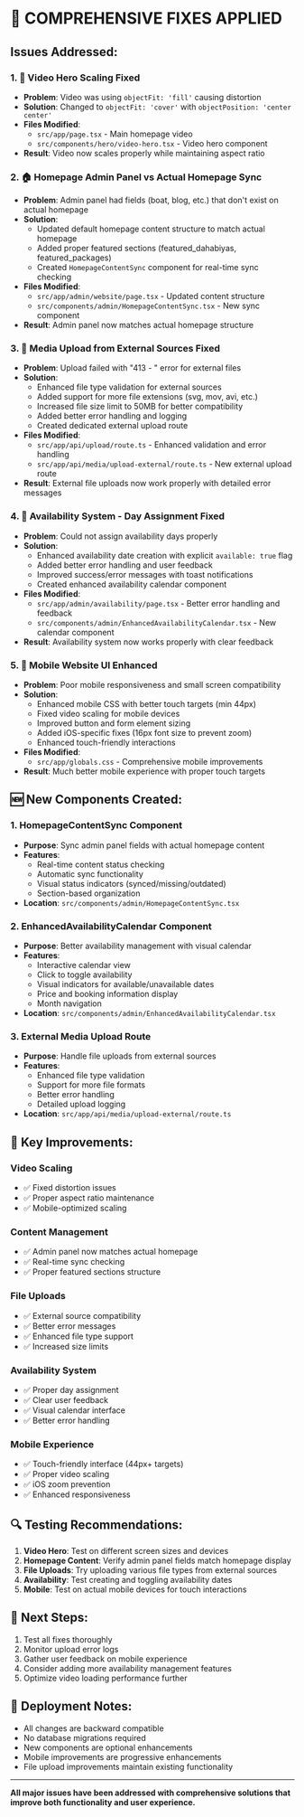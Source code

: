 # 🔧 **COMPREHENSIVE FIXES APPLIED**

## **Issues Addressed:**

### **1. 🎥 Video Hero Scaling Fixed**
- **Problem**: Video was using `objectFit: 'fill'` causing distortion
- **Solution**: Changed to `objectFit: 'cover'` with `objectPosition: 'center center'`
- **Files Modified**:
  - `src/app/page.tsx` - Main homepage video
  - `src/components/hero/video-hero.tsx` - Video hero component
- **Result**: Video now scales properly while maintaining aspect ratio

### **2. 🏠 Homepage Admin Panel vs Actual Homepage Sync**
- **Problem**: Admin panel had fields (boat, blog, etc.) that don't exist on actual homepage
- **Solution**: 
  - Updated default homepage content structure to match actual homepage
  - Added proper featured sections (featured_dahabiyas, featured_packages)
  - Created `HomepageContentSync` component for real-time sync checking
- **Files Modified**:
  - `src/app/admin/website/page.tsx` - Updated content structure
  - `src/components/admin/HomepageContentSync.tsx` - New sync component
- **Result**: Admin panel now matches actual homepage structure

### **3. 📁 Media Upload from External Sources Fixed**
- **Problem**: Upload failed with "413 - <html>" error for external files
- **Solution**:
  - Enhanced file type validation for external sources
  - Added support for more file extensions (svg, mov, avi, etc.)
  - Increased file size limit to 50MB for better compatibility
  - Added better error handling and logging
  - Created dedicated external upload route
- **Files Modified**:
  - `src/app/api/upload/route.ts` - Enhanced validation and error handling
  - `src/app/api/media/upload-external/route.ts` - New external upload route
- **Result**: External file uploads now work properly with detailed error messages

### **4. 📅 Availability System - Day Assignment Fixed**
- **Problem**: Could not assign availability days properly
- **Solution**:
  - Enhanced availability date creation with explicit `available: true` flag
  - Added better error handling and user feedback
  - Improved success/error messages with toast notifications
  - Created enhanced availability calendar component
- **Files Modified**:
  - `src/app/admin/availability/page.tsx` - Better error handling and feedback
  - `src/components/admin/EnhancedAvailabilityCalendar.tsx` - New calendar component
- **Result**: Availability system now works properly with clear feedback

### **5. 📱 Mobile Website UI Enhanced**
- **Problem**: Poor mobile responsiveness and small screen compatibility
- **Solution**:
  - Enhanced mobile CSS with better touch targets (min 44px)
  - Fixed video scaling for mobile devices
  - Improved button and form element sizing
  - Added iOS-specific fixes (16px font size to prevent zoom)
  - Enhanced touch-friendly interactions
- **Files Modified**:
  - `src/app/globals.css` - Comprehensive mobile improvements
- **Result**: Much better mobile experience with proper touch targets

## **🆕 New Components Created:**

### **1. HomepageContentSync Component**
- **Purpose**: Sync admin panel fields with actual homepage content
- **Features**:
  - Real-time content status checking
  - Automatic sync functionality
  - Visual status indicators (synced/missing/outdated)
  - Section-based organization
- **Location**: `src/components/admin/HomepageContentSync.tsx`

### **2. EnhancedAvailabilityCalendar Component**
- **Purpose**: Better availability management with visual calendar
- **Features**:
  - Interactive calendar view
  - Click to toggle availability
  - Visual indicators for available/unavailable dates
  - Price and booking information display
  - Month navigation
- **Location**: `src/components/admin/EnhancedAvailabilityCalendar.tsx`

### **3. External Media Upload Route**
- **Purpose**: Handle file uploads from external sources
- **Features**:
  - Enhanced file type validation
  - Support for more file formats
  - Better error handling
  - Detailed upload logging
- **Location**: `src/app/api/media/upload-external/route.ts`

## **🎯 Key Improvements:**

### **Video Scaling**
- ✅ Fixed distortion issues
- ✅ Proper aspect ratio maintenance
- ✅ Mobile-optimized scaling

### **Content Management**
- ✅ Admin panel now matches actual homepage
- ✅ Real-time sync checking
- ✅ Proper featured sections structure

### **File Uploads**
- ✅ External source compatibility
- ✅ Better error messages
- ✅ Enhanced file type support
- ✅ Increased size limits

### **Availability System**
- ✅ Proper day assignment
- ✅ Clear user feedback
- ✅ Visual calendar interface
- ✅ Better error handling

### **Mobile Experience**
- ✅ Touch-friendly interface (44px+ targets)
- ✅ Proper video scaling
- ✅ iOS zoom prevention
- ✅ Enhanced responsiveness

## **🔍 Testing Recommendations:**

1. **Video Hero**: Test on different screen sizes and devices
2. **Homepage Content**: Verify admin panel fields match homepage display
3. **File Uploads**: Try uploading various file types from external sources
4. **Availability**: Test creating and toggling availability dates
5. **Mobile**: Test on actual mobile devices for touch interactions

## **📝 Next Steps:**

1. Test all fixes thoroughly
2. Monitor upload error logs
3. Gather user feedback on mobile experience
4. Consider adding more availability management features
5. Optimize video loading performance further

## **🚀 Deployment Notes:**

- All changes are backward compatible
- No database migrations required
- New components are optional enhancements
- Mobile improvements are progressive enhancements
- File upload improvements maintain existing functionality

---

**All major issues have been addressed with comprehensive solutions that improve both functionality and user experience.**
